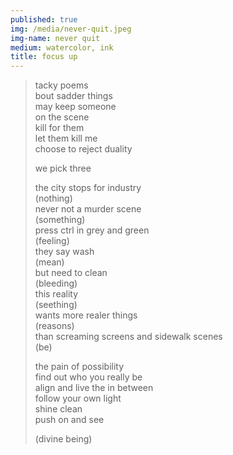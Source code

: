 ```yaml
---
published: true
img: /media/never-quit.jpeg
img-name: never quit
medium: watercolor, ink
title: focus up
---  
```

  
  
> tacky poems  
> bout sadder things  
> may keep someone  
> on the scene  
> kill for them  
> let them kill me  
> choose to reject duality  
>   
> we pick three  
>   
> the city stops for industry  
> (nothing)  
> never not a murder scene  
> (something)  
> press ctrl in grey and green  
> (feeling)  
> they say wash  
> (mean)  
> but need to clean  
> (bleeding)  
> this reality  
> (seething)  
> wants more realer things  
> (reasons)  
> than screaming screens and sidewalk scenes  
> (be)  
> 
> the pain of possibility  
> find out who you really be  
> align and live the in between  
> follow your own light  
> shine clean  
> push on and see  
> 
> (divine being)
